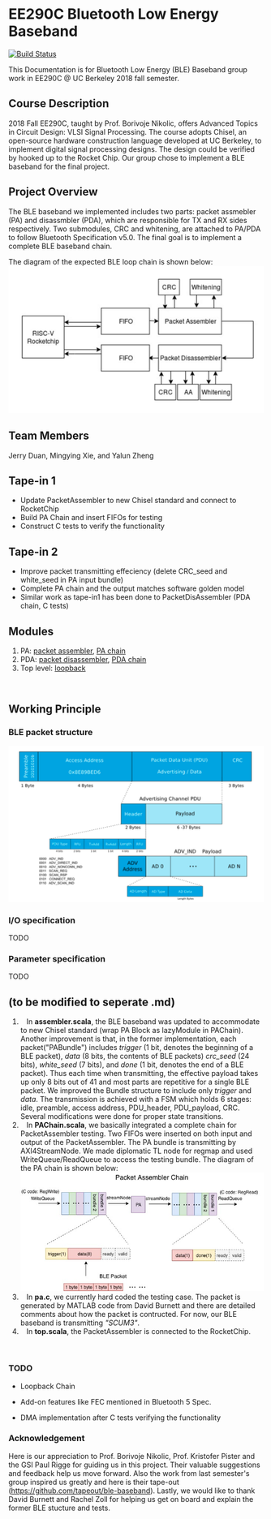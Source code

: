 # EE290C Bluetooth Low Energy Baseband

[![Build Status](https://travis-ci.org/ucberkeley-ee290c/fa18-ble.svg?branch=master)](https://travis-ci.org/ucberkeley-ee290c/fa18-ble)

This Documentation is for Bluetooth Low Energy (BLE) Baseband group work in EE290C @ UC Berkeley 2018 fall semester.

## Course Description
2018 Fall EE290C, taught by Prof. Borivoje Nikolic, offers Advanced Topics in Circuit Design: VLSI Signal Processing. The course adopts Chisel, an open-source hardware construction language developed at UC Berkeley, to implement digital signal processing designs. The design could be verified by hooked up to the Rocket Chip. Our group chose to implement a BLE baseband for the final project.
<br>

## Project Overview
The BLE baseband we implemented includes two parts: packet assmebler (PA) and disassmbler (PDA), which are responsible for TX and RX sides respectively. Two submodules, CRC and whitening, are attached to PA/PDA to follow Bluetooth Specification v5.0. The final goal is to implement a complete BLE baseband chain. 

The diagram of the expected BLE loop chain is shown below:
![blockDiagram](doc/image/loopback_chain.png)
<br>

## Team Members
Jerry Duan, Mingying Xie, and Yalun Zheng
<br>

## Tape-in 1
- Update PacketAssembler to new Chisel standard and connect to RocketChip
- Build PA Chain and insert FIFOs for testing
- Construct C tests to verify the functionality

## Tape-in 2
- Improve packet transmitting effeciency (delete CRC_seed and white_seed in PA input bundle)
- Complete PA chain and the output matches software golden model
- Similar work as tape-in1 has been done to PacketDisAssembler (PDA chain, C tests)

## Modules
1) PA: 
[packet assembler](https://github.com/ucberkeley-ee290c/fa18-ble/tree/master/doc/pa.md), 
[PA chain](https://github.com/ucberkeley-ee290c/fa18-ble/tree/master/doc/pa_chain.md)
2) PDA: 
[packet disassembler](https://github.com/ucberkeley-ee290c/fa18-ble/tree/master/doc/pda.md), 
[PDA chain](https://github.com/ucberkeley-ee290c/fa18-ble/tree/master/doc/pda_chain.md)
3) Top level: 
[loopback](https://github.com/ucberkeley-ee290c/fa18-ble/tree/master/doc/loopback.md)
<br>

## Working Principle
### BLE packet structure
![blockDiagram](doc/image/ble_packet.png)
### I/O specification
TODO
### Parameter specification
TODO
<br>

## (to be modified to seperate .md)
1. &nbsp;&nbsp; In **assembler.scala**, the BLE baseband was updated to accommodate to new Chisel standard (wrap PA Block as lazyModule in PAChain). Another improvement is that, in the former implementation, each packet("PABundle") includes *trigger* (1 bit, denotes the beginning of a BLE packet), *data* (8 bits, the contents of BLE packets) *crc_seed* (24 bits), *white_seed* (7 bits), and *done* (1 bit, denotes the end of a BLE packet). Thus each time when transmitting, the effective payload takes up only 8 bits out of 41 and most parts are repetitive for a single BLE packet. We improved the Bundle structure to include only *trigger* and *data*. The transmission is achieved with a FSM which holds 6 stages: idle, preamble, access address, PDU_header, PDU_payload, CRC. Several modifications were done for proper state transitions.
2. &nbsp;&nbsp; In **PAChain.scala**, we basically integrated a complete chain for PacketAssembler testing. Two FIFOs were inserted on both input and output of the PacketAssembler. The PA bundle is transmitting by AXI4StreamNode. We made diplomatic TL node for regmap and used WriteQueue/ReadQueue to access the testing bundle.
The diagram of the PA chain is shown below:
![blockDiagram](doc/image/pa_chain.jpg)
3. &nbsp;&nbsp; In **pa.c**, we currently hard coded the testing case. The packet is generated by MATLAB code from David Burnett and there are detailed comments about how the packet is contructed. For now, our BLE baseband is transmitting *"SCUM3"*.
4. &nbsp;&nbsp; In **top.scala**, the PacketAssembler is connected to the RocketChip.
<br>

### TODO
- Loopback Chain

- Add-on features like FEC mentioned in Bluetooth 5 Spec.

- DMA implementation after C tests verifying the functionality

### Acknowledgement
Here is our appreciation to Prof. Borivoje Nikolic, Prof. Kristofer Pister and the GSI Paul Rigge for guiding us in this project. Their valuable suggestions and feedback help us move forward. Also the work from last semester's group inspired us greatly and here is their tape-out (https://github.com/tapeout/ble-baseband). Lastly, we would like to thank David Burnett and Rachel Zoll for helping us get on board and explain the former BLE stucture and tests.

